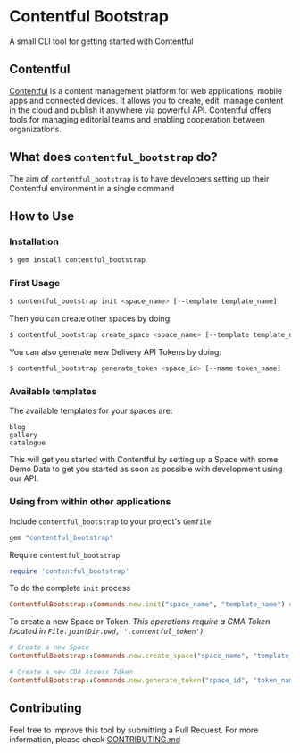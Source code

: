 # Contentful Bootstrap

A small CLI tool for getting started with Contentful

## Contentful
[Contentful](http://www.contentful.com) is a content management platform for web applications,
mobile apps and connected devices. It allows you to create, edit &nbsp;manage content in the cloud
and publish it anywhere via powerful API. Contentful offers tools for managing editorial
teams and enabling cooperation between organizations.

## What does `contentful_bootstrap` do?
The aim of `contentful_bootstrap` is to have developers setting up their Contentful environment
in a single command

## How to Use

### Installation

```bash
$ gem install contentful_bootstrap
```

### First Usage

```bash
$ contentful_bootstrap init <space_name> [--template template_name]
```


Then you can create other spaces by doing:

```bash
$ contentful_bootstrap create_space <space_name> [--template template_name]
```


You can also generate new Delivery API Tokens by doing:

```bash
$ contentful_bootstrap generate_token <space_id> [--name token_name]
```

### Available templates

The available templates for your spaces are:

```
blog
gallery
catalogue
```

This will get you started with Contentful by setting up a Space with some Demo Data to get you
started as soon as possible with development using our API.

### Using from within other applications

Include `contentful_bootstrap` to your project's `Gemfile`

```ruby
gem "contentful_bootstrap"
```

Require `contentful_bootstrap`

```ruby
require 'contentful_bootstrap'
```

To do the complete `init` process

```ruby
ContentfulBootstrap::Commands.new.init("space_name", "template_name") # Template Name is optional
```


To create a new Space or Token. *This operations require a CMA Token located in `File.join(Dir.pwd, '.contentful_token')`*

```ruby
# Create a new Space
ContentfulBootstrap::Commands.new.create_space("space_name", "template_name") # Template Name is optional

# Create a new CDA Access Token
ContentfulBootstrap::Commands.new.generate_token("space_id", "token_name") # Token Name is optional
```

## Contributing

Feel free to improve this tool by submitting a Pull Request. For more information,
please check [CONTRIBUTING.md](./CONTRIBUTING.md)
